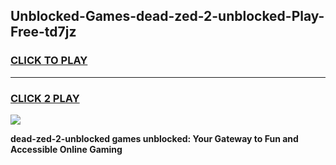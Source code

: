 
## Unblocked-Games-dead-zed-2-unblocked-Play-Free-td7jz
<h3>
<a href="https://premium76.site?title=dead-zed-2-unblocked&ref=12A">CLICK TO PLAY</a></h3>
<hr>

<h3>
<a href="https://premium76.site?title=dead-zed-2-unblocked&ref=12A">CLICK 2 PLAY</a>
  
</h3>

<a href="https://premium76.site?title=dead-zed-2-unblocked&ref=12A"><img src="https://clearcache.store/games.png"></a>


**dead-zed-2-unblocked games unblocked: Your Gateway to Fun and Accessible Online Gaming**
